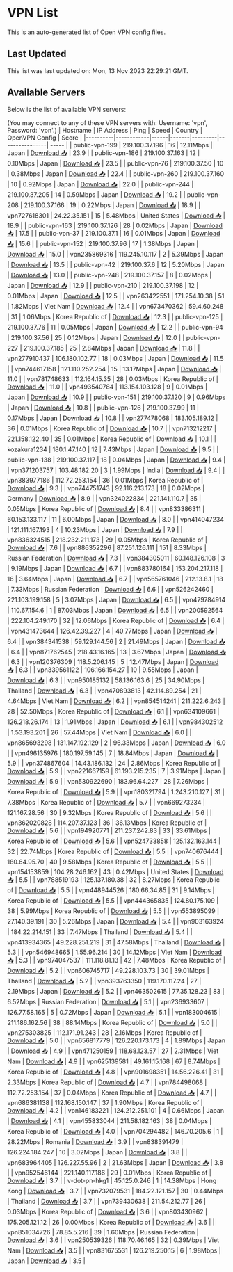 # VPN List

This is an auto-generated list of Open VPN config files.

## Last Updated

This list was last updated on: Mon, 13 Nov 2023 22:29:21 GMT.

## Available Servers

Below is the list of available VPN servers:

(You may connect to any of these VPN servers with: Username: 'vpn', Password: 'vpn'.)
| Hostname | IP Address | Ping | Speed | Country | OpenVPN Config | Score |
|----------|------------|------|-------|---------|----------------| ----- |
| public-vpn-199 | 219.100.37.196 | 16 | 12.11Mbps | Japan | [Download 📥](./configs/server_0_JP.ovpn) | 23.9 |
| public-vpn-186 | 219.100.37.163 | 12 | 0.10Mbps | Japan | [Download 📥](./configs/server_1_JP.ovpn) | 23.5 |
| public-vpn-76 | 219.100.37.50 | 10 | 0.38Mbps | Japan | [Download 📥](./configs/server_2_JP.ovpn) | 22.4 |
| public-vpn-260 | 219.100.37.160 | 10 | 0.92Mbps | Japan | [Download 📥](./configs/server_3_JP.ovpn) | 22.0 |
| public-vpn-244 | 219.100.37.205 | 14 | 0.59Mbps | Japan | [Download 📥](./configs/server_4_JP.ovpn) | 19.2 |
| public-vpn-208 | 219.100.37.166 | 19 | 0.22Mbps | Japan | [Download 📥](./configs/server_5_JP.ovpn) | 18.9 |
| vpn727618301 | 24.22.35.151 | 15 | 5.48Mbps | United States | [Download 📥](./configs/server_6_US.ovpn) | 18.9 |
| public-vpn-163 | 219.100.37.126 | 28 | 0.02Mbps | Japan | [Download 📥](./configs/server_7_JP.ovpn) | 17.5 |
| public-vpn-37 | 219.100.37.1 | 16 | 0.01Mbps | Japan | [Download 📥](./configs/server_8_JP.ovpn) | 15.6 |
| public-vpn-152 | 219.100.37.96 | 17 | 1.38Mbps | Japan | [Download 📥](./configs/server_9_JP.ovpn) | 15.0 |
| vpn235869316 | 119.245.10.117 | 2 | 5.39Mbps | Japan | [Download 📥](./configs/server_10_JP.ovpn) | 13.5 |
| public-vpn-42 | 219.100.37.6 | 12 | 5.20Mbps | Japan | [Download 📥](./configs/server_11_JP.ovpn) | 13.0 |
| public-vpn-248 | 219.100.37.157 | 8 | 0.02Mbps | Japan | [Download 📥](./configs/server_12_JP.ovpn) | 12.9 |
| public-vpn-210 | 219.100.37.198 | 12 | 0.01Mbps | Japan | [Download 📥](./configs/server_13_JP.ovpn) | 12.5 |
| vpn263422551 | 171.254.10.38 | 51 | 1.82Mbps | Viet Nam | [Download 📥](./configs/server_14_VN.ovpn) | 12.4 |
| vpn673470362 | 59.4.60.248 | 31 | 1.06Mbps | Korea Republic of | [Download 📥](./configs/server_15_KR.ovpn) | 12.3 |
| public-vpn-125 | 219.100.37.76 | 11 | 0.05Mbps | Japan | [Download 📥](./configs/server_16_JP.ovpn) | 12.2 |
| public-vpn-94 | 219.100.37.56 | 25 | 0.12Mbps | Japan | [Download 📥](./configs/server_17_JP.ovpn) | 12.0 |
| public-vpn-227 | 219.100.37.185 | 25 | 2.84Mbps | Japan | [Download 📥](./configs/server_18_JP.ovpn) | 11.8 |
| vpn277910437 | 106.180.102.77 | 18 | 0.03Mbps | Japan | [Download 📥](./configs/server_19_JP.ovpn) | 11.5 |
| vpn744617158 | 121.110.252.254 | 15 | 13.17Mbps | Japan | [Download 📥](./configs/server_20_JP.ovpn) | 11.0 |
| vpn781748633 | 112.164.15.35 | 28 | 0.03Mbps | Korea Republic of | [Download 📥](./configs/server_21_KR.ovpn) | 11.0 |
| vpn493540784 | 113.154.103.128 | 9 | 0.01Mbps | Japan | [Download 📥](./configs/server_22_JP.ovpn) | 10.9 |
| public-vpn-151 | 219.100.37.120 | 9 | 0.96Mbps | Japan | [Download 📥](./configs/server_23_JP.ovpn) | 10.8 |
| public-vpn-126 | 219.100.37.99 | 11 | 0.17Mbps | Japan | [Download 📥](./configs/server_24_JP.ovpn) | 10.8 |
| vpn277478068 | 183.105.189.12 | 36 | 0.01Mbps | Korea Republic of | [Download 📥](./configs/server_25_KR.ovpn) | 10.7 |
| vpn713212217 | 221.158.122.40 | 35 | 0.01Mbps | Korea Republic of | [Download 📥](./configs/server_26_KR.ovpn) | 10.1 |
| kozakura1234 | 180.1.47.140 | 12 | 7.43Mbps | Japan | [Download 📥](./configs/server_27_JP.ovpn) | 9.5 |
| public-vpn-138 | 219.100.37.117 | 18 | 0.04Mbps | Japan | [Download 📥](./configs/server_28_JP.ovpn) | 9.4 |
| vpn371203757 | 103.48.182.20 | 3 | 1.99Mbps | India | [Download 📥](./configs/server_29_IN.ovpn) | 9.4 |
| vpn383977186 | 112.72.253.154 | 36 | 0.01Mbps | Korea Republic of | [Download 📥](./configs/server_30_KR.ovpn) | 9.3 |
| vpn744751743 | 92.116.213.173 | 18 | 0.02Mbps | Germany | [Download 📥](./configs/server_31_DE.ovpn) | 8.9 |
| vpn324022834 | 221.141.110.7 | 35 | 0.05Mbps | Korea Republic of | [Download 📥](./configs/server_32_KR.ovpn) | 8.4 |
| vpn833386311 | 60.153.133.117 | 11 | 6.00Mbps | Japan | [Download 📥](./configs/server_33_JP.ovpn) | 8.0 |
| vpn414047234 | 121.111.167.193 | 4 | 10.23Mbps | Japan | [Download 📥](./configs/server_34_JP.ovpn) | 7.9 |
| vpn836324515 | 218.232.211.173 | 29 | 0.05Mbps | Korea Republic of | [Download 📥](./configs/server_35_KR.ovpn) | 7.6 |
| vpn886352296 | 87.251.126.111 | 151 | 8.33Mbps | Russian Federation | [Download 📥](./configs/server_36_RU.ovpn) | 7.3 |
| vpn384305011 | 60.148.126.108 | 3 | 9.19Mbps | Japan | [Download 📥](./configs/server_37_JP.ovpn) | 6.7 |
| vpn883780164 | 153.204.217.118 | 16 | 3.64Mbps | Japan | [Download 📥](./configs/server_38_JP.ovpn) | 6.7 |
| vpn565761046 | 212.13.8.1 | 18 | 7.33Mbps | Russian Federation | [Download 📥](./configs/server_39_RU.ovpn) | 6.6 |
| vpn526242460 | 221.103.199.158 | 5 | 3.07Mbps | Japan | [Download 📥](./configs/server_40_JP.ovpn) | 6.5 |
| vpn479784914 | 110.67.154.6 | 1 | 87.03Mbps | Japan | [Download 📥](./configs/server_41_JP.ovpn) | 6.5 |
| vpn200592564 | 222.104.249.170 | 32 | 12.06Mbps | Korea Republic of | [Download 📥](./configs/server_42_KR.ovpn) | 6.4 |
| vpn431473644 | 126.42.39.227 | 4 | 40.77Mbps | Japan | [Download 📥](./configs/server_43_JP.ovpn) | 6.4 |
| vpn384341538 | 59.129.144.56 | 2 | 21.49Mbps | Japan | [Download 📥](./configs/server_44_JP.ovpn) | 6.4 |
| vpn871762545 | 218.43.16.165 | 13 | 3.67Mbps | Japan | [Download 📥](./configs/server_45_JP.ovpn) | 6.3 |
| vpn120376309 | 118.5.206.145 | 5 | 12.47Mbps | Japan | [Download 📥](./configs/server_46_JP.ovpn) | 6.3 |
| vpn339561122 | 106.166.154.27 | 10 | 9.55Mbps | Japan | [Download 📥](./configs/server_47_JP.ovpn) | 6.3 |
| vpn950185132 | 58.136.163.6 | 25 | 34.90Mbps | Thailand | [Download 📥](./configs/server_48_TH.ovpn) | 6.3 |
| vpn470893813 | 42.114.89.254 | 21 | 4.64Mbps | Viet Nam | [Download 📥](./configs/server_49_VN.ovpn) | 6.2 |
| vpn854514241 | 211.222.6.243 | 28 | 52.50Mbps | Korea Republic of | [Download 📥](./configs/server_50_KR.ovpn) | 6.1 |
| vpn634109661 | 126.218.26.174 | 13 | 1.91Mbps | Japan | [Download 📥](./configs/server_51_JP.ovpn) | 6.1 |
| vpn984302512 | 1.53.193.201 | 26 | 57.44Mbps | Viet Nam | [Download 📥](./configs/server_52_VN.ovpn) | 6.0 |
| vpn865693298 | 131.147.192.129 | 2 | 96.33Mbps | Japan | [Download 📥](./configs/server_53_JP.ovpn) | 6.0 |
| vpn496135976 | 180.197.59.145 | 7 | 18.84Mbps | Japan | [Download 📥](./configs/server_54_JP.ovpn) | 5.9 |
| vpn374867604 | 14.43.186.132 | 24 | 2.86Mbps | Korea Republic of | [Download 📥](./configs/server_55_KR.ovpn) | 5.9 |
| vpn221667159 | 61.193.215.235 | 7 | 3.91Mbps | Japan | [Download 📥](./configs/server_56_JP.ovpn) | 5.9 |
| vpn530922690 | 183.96.64.227 | 28 | 7.26Mbps | Korea Republic of | [Download 📥](./configs/server_57_KR.ovpn) | 5.9 |
| vpn180321794 | 1.243.210.127 | 31 | 7.38Mbps | Korea Republic of | [Download 📥](./configs/server_58_KR.ovpn) | 5.7 |
| vpn669273234 | 121.167.28.56 | 30 | 9.32Mbps | Korea Republic of | [Download 📥](./configs/server_59_KR.ovpn) | 5.6 |
| vpn362020828 | 114.207.37.123 | 36 | 36.13Mbps | Korea Republic of | [Download 📥](./configs/server_60_KR.ovpn) | 5.6 |
| vpn194920771 | 211.237.242.83 | 33 | 33.61Mbps | Korea Republic of | [Download 📥](./configs/server_61_KR.ovpn) | 5.6 |
| vpn524733858 | 125.132.163.144 | 32 | 22.74Mbps | Korea Republic of | [Download 📥](./configs/server_62_KR.ovpn) | 5.5 |
| vpn740676444 | 180.64.95.70 | 40 | 9.58Mbps | Korea Republic of | [Download 📥](./configs/server_63_KR.ovpn) | 5.5 |
| vpn154153859 | 104.28.246.162 | 43 | 0.42Mbps | United States | [Download 📥](./configs/server_64_US.ovpn) | 5.5 |
| vpn788519193 | 125.137.180.38 | 32 | 8.27Mbps | Korea Republic of | [Download 📥](./configs/server_65_KR.ovpn) | 5.5 |
| vpn448944526 | 180.66.34.85 | 31 | 9.14Mbps | Korea Republic of | [Download 📥](./configs/server_66_KR.ovpn) | 5.5 |
| vpn444365835 | 124.80.175.109 | 38 | 5.99Mbps | Korea Republic of | [Download 📥](./configs/server_67_KR.ovpn) | 5.5 |
| vpn553895099 | 27.140.39.191 | 30 | 5.26Mbps | Japan | [Download 📥](./configs/server_68_JP.ovpn) | 5.4 |
| vpn903163924 | 184.22.214.151 | 33 | 7.47Mbps | Thailand | [Download 📥](./configs/server_69_TH.ovpn) | 5.4 |
| vpn413934365 | 49.228.251.219 | 31 | 47.58Mbps | Thailand | [Download 📥](./configs/server_70_TH.ovpn) | 5.3 |
| vpn546948665 | 1.55.96.214 | 30 | 14.12Mbps | Viet Nam | [Download 📥](./configs/server_71_VN.ovpn) | 5.3 |
| vpn974047537 | 111.118.81.13 | 42 | 7.48Mbps | Korea Republic of | [Download 📥](./configs/server_72_KR.ovpn) | 5.2 |
| vpn606745717 | 49.228.103.73 | 30 | 39.01Mbps | Thailand | [Download 📥](./configs/server_73_TH.ovpn) | 5.2 |
| vpn393763350 | 119.170.117.24 | 27 | 2.19Mbps | Japan | [Download 📥](./configs/server_74_JP.ovpn) | 5.2 |
| vpn463502615 | 77.35.128.23 | 83 | 6.52Mbps | Russian Federation | [Download 📥](./configs/server_75_RU.ovpn) | 5.1 |
| vpn236933607 | 126.77.58.165 | 5 | 0.72Mbps | Japan | [Download 📥](./configs/server_76_JP.ovpn) | 5.1 |
| vpn183004615 | 211.186.162.56 | 38 | 88.14Mbps | Korea Republic of | [Download 📥](./configs/server_77_KR.ovpn) | 5.0 |
| vpn275303825 | 112.171.91.243 | 28 | 2.16Mbps | Korea Republic of | [Download 📥](./configs/server_78_KR.ovpn) | 5.0 |
| vpn656817779 | 126.220.173.173 | 4 | 1.89Mbps | Japan | [Download 📥](./configs/server_79_JP.ovpn) | 4.9 |
| vpn471250159 | 118.68.123.57 | 27 | 2.31Mbps | Viet Nam | [Download 📥](./configs/server_80_VN.ovpn) | 4.9 |
| vpn625139581 | 49.161.15.168 | 67 | 8.74Mbps | Korea Republic of | [Download 📥](./configs/server_81_KR.ovpn) | 4.8 |
| vpn901698351 | 14.56.226.41 | 31 | 2.33Mbps | Korea Republic of | [Download 📥](./configs/server_82_KR.ovpn) | 4.7 |
| vpn784498068 | 112.72.253.154 | 37 | 0.04Mbps | Korea Republic of | [Download 📥](./configs/server_83_KR.ovpn) | 4.7 |
| vpn686381138 | 112.168.150.147 | 37 | 1.90Mbps | Korea Republic of | [Download 📥](./configs/server_84_KR.ovpn) | 4.2 |
| vpn146183221 | 124.212.251.101 | 4 | 0.66Mbps | Japan | [Download 📥](./configs/server_85_JP.ovpn) | 4.1 |
| vpn455833044 | 211.58.182.163 | 38 | 0.04Mbps | Korea Republic of | [Download 📥](./configs/server_86_KR.ovpn) | 4.0 |
| vpn704294482 | 146.70.205.6 | 1 | 28.22Mbps | Romania | [Download 📥](./configs/server_87_RO.ovpn) | 3.9 |
| vpn838391479 | 126.224.184.247 | 10 | 3.02Mbps | Japan | [Download 📥](./configs/server_88_JP.ovpn) | 3.8 |
| vpn683964405 | 126.227.55.96 | 2 | 21.63Mbps | Japan | [Download 📥](./configs/server_89_JP.ovpn) | 3.8 |
| vpn952546144 | 221.140.117.186 | 29 | 0.01Mbps | Korea Republic of | [Download 📥](./configs/server_90_KR.ovpn) | 3.7 |
| v-dot-pn-hkg1 | 45.125.0.246 | 1 | 14.38Mbps | Hong Kong | [Download 📥](./configs/server_91_HK.ovpn) | 3.7 |
| vpn732079531 | 184.22.121.157 | 30 | 0.44Mbps | Thailand | [Download 📥](./configs/server_92_TH.ovpn) | 3.7 |
| vpn739430638 | 211.54.212.77 | 26 | 0.03Mbps | Korea Republic of | [Download 📥](./configs/server_93_KR.ovpn) | 3.6 |
| vpn803430962 | 175.205.121.12 | 26 | 0.00Mbps | Korea Republic of | [Download 📥](./configs/server_94_KR.ovpn) | 3.6 |
| vpn851034726 | 78.85.5.216 | 39 | 1.60Mbps | Russian Federation | [Download 📥](./configs/server_95_RU.ovpn) | 3.6 |
| vpn250539326 | 118.70.46.165 | 32 | 0.39Mbps | Viet Nam | [Download 📥](./configs/server_96_VN.ovpn) | 3.5 |
| vpn831675531 | 126.219.250.15 | 6 | 1.98Mbps | Japan | [Download 📥](./configs/server_97_JP.ovpn) | 3.5 |
